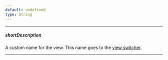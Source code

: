 ```yaml
---
default: undefined
type: String
---
```

---
##### shortDescription
A custom name for the view. This name goes to the [view switcher](/concepts/05%20Widgets/Scheduler/070%20View%20Switcher.md '/Documentation/Guide/Widgets/Scheduler/View_Switcher/').

---
